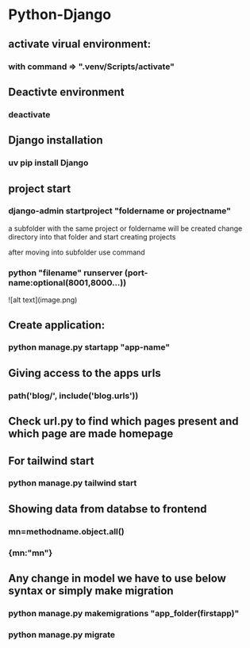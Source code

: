 # Python-Django
<h3></h3>
<h2>activate virual environment:</h2>
<h3>with command => ".venv/Scripts/activate"</h3>

<h2>Deactivte environment</h2>
<h3>deactivate</h3>


<h2>Django installation</h2>
<h3>uv pip install Django</h3>


<h2>project start</h2>
<!-- A project will be created only once but apps will be multiple inside the project -->
<h3>django-admin startproject "foldername or projectname"</h3>
<p>a subfolder with the same project or foldername will be created change directory into that folder
and start creating projects
</p>

<p>after moving into subfolder use command
<h3>python "filename" runserver (port-name:optional(8001,8000...))</h3>
</p>
![alt text](image.png)


<h2>Create application:</h2>
<!-- this below command will only create a file inside of project folder(whcih was initailized at start) -->
<!-- urls locator or url.py and settings.py won't be in these applications -->
<h3>python manage.py startapp "app-name"</h3>

<!--1.  first step after creating an app -->
<!-- make the main project aware that a new app has been created through settings.py in main project folder -->
<!-- For this go to settings.py inside of main project folder and write the name of app that is created such as "project1" in this case under installed apps lists -->

<!--2. Second step is to make the templates appear in the application create  -->
<!-- things to consider: we had already made a template under the main project but considering each application is a unique app we can meke a different template in each of the app -->
<!--create a template folder under application and under that same app name and under that all templates will be created  -->


<!-- step 3. as seen in the diagram: make the views(html file inside of project1 render by using request and render) -->
<!-- now the urls has to be passed to the application form main project one  -->
<!-- for this create urls.py within the application as it won't exist 
after this creation copy the content of urls.py from root level and paste it on the application folder
-->
<!-- Important thing to do now is to give access to that url.py file of the app that we have create for this use or
import include and use this syntax
 -->
 <h2>Giving access to the apps urls</h2>
 <h3>path('blog/', include('blog.urls'))</h3>

<h2>Check url.py to find which pages present and which page are made homepage</h2>

 <!-- Usage of common layout files that can be used with only some basic synatx -->
 <!-- A unnamed block will be used in every layout(the block will be positioned within a specified area)
  -->
  <!-- to use this we have to use the exyend property in any other files -->
  <!-- In order to use templates place of other app we can use the same extend property -->
  <!-- the compiler will check first inside of the folder for layout file and if not it will check under the  root directory. -->

  <h2>For tailwind start</h2> 
  <!-- create venv or inside of venv that was created -->
   <h3>python manage.py tailwind start</h3>




  <!-- Working with models: -->
  <!-- first define models within each application it may consist of media like images -->
  <!-- For media access settings has to be updated -->
  <!-- update the url as accordingly the settings update -->


  <!-- Before making or running app we need to migrate the particular app using -->
  <!-- python manage.py makemigrations firstapp -->
  <!-- this will generate a migration file such that all the commands witten in models will create a 
  sql format within the init python file of the migrations folder.
   -->

   <!-- do migrate the manage.py file after this -->



   <!-- Through admin.py we can attach any model to it and can see it in admin panel -->
   <!-- 
   
   first step is to import the model made.
   second step is to add the method made inside of model into the admin.
   
   -->





<h2> Showing data from databse to frontend</h2>
<!-- first take all the object values from database and store in  a variale -->
<h3>mn=methodname.object.all()</h3>
<!-- at last at the render portion -->
<h3>{mn:"mn"}</h3>

<!-- use above to change at the formtend folder or html template at the beginning -->
<!-- Just be careful with the template that was created top match the structure. -->
<!-- 38 -->

<h2>Any change in model we have to use below syntax or simply make migration</h2>
<h3> python manage.py makemigrations "app_folder(firstapp)"</h3>
<h3>python manage.py migrate</h3>

<!-- Basically in view you have to put those things that you have to show -->
<!-- create a view or functions -->
<!-- view will ask for a page to display and create a html file -->
<!-- at last you need url for redirection to shoe the route -->